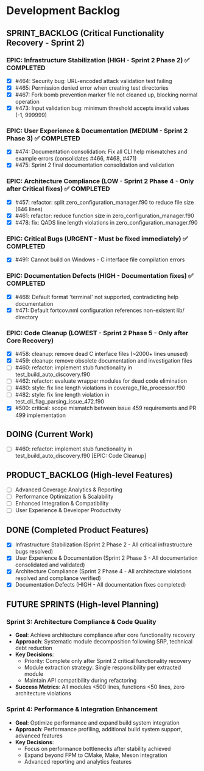 # Development Backlog

## SPRINT_BACKLOG (Critical Functionality Recovery - Sprint 2)

### EPIC: Infrastructure Stabilization (HIGH - Sprint 2 Phase 2) ✅ COMPLETED
- [x] #464: Security bug: URL-encoded attack validation test failing  
- [x] #465: Permission denied error when creating test directories
- [x] #467: Fork bomb prevention marker file not cleaned up, blocking normal operation
- [x] #473: Input validation bug: minimum threshold accepts invalid values (-1, 999999)

### EPIC: User Experience & Documentation (MEDIUM - Sprint 2 Phase 3) ✅ COMPLETED
- [x] #474: Documentation consolidation: Fix all CLI help mismatches and example errors (consolidates #466, #468, #471)
- [x] #475: Sprint 2 final documentation consolidation and validation

### EPIC: Architecture Compliance (LOW - Sprint 2 Phase 4 - Only after Critical fixes) ✅ COMPLETED
- [x] #457: refactor: split zero_configuration_manager.f90 to reduce file size (646 lines)
- [x] #461: refactor: reduce function size in zero_configuration_manager.f90
- [x] #478: fix: QADS line length violations in zero_configuration_manager.f90

### EPIC: Critical Bugs (URGENT - Must be fixed immediately) ✅ COMPLETED
- [x] #491: Cannot build on Windows - C interface file compilation errors

### EPIC: Documentation Defects (HIGH - Documentation fixes) ✅ COMPLETED
- [x] #468: Default format 'terminal' not supported, contradicting help documentation
- [x] #471: Default fortcov.nml configuration references non-existent lib/ directory

### EPIC: Code Cleanup (LOWEST - Sprint 2 Phase 5 - Only after Core Recovery)
- [x] #458: cleanup: remove dead C interface files (~2000+ lines unused)
- [x] #459: cleanup: remove obsolete documentation and investigation files
- [ ] #460: refactor: implement stub functionality in test_build_auto_discovery.f90
- [ ] #462: refactor: evaluate wrapper modules for dead code elimination
- [ ] #480: style: fix line length violations in coverage_file_processor.f90
- [ ] #482: style: fix line length violation in test_cli_flag_parsing_issue_472.f90
- [x] #500: critical: scope mismatch between issue 459 requirements and PR 499 implementation

## DOING (Current Work)
- [ ] #460: refactor: implement stub functionality in test_build_auto_discovery.f90 [EPIC: Code Cleanup]

## PRODUCT_BACKLOG (High-level Features)
- [ ] Advanced Coverage Analytics & Reporting
- [ ] Performance Optimization & Scalability  
- [ ] Enhanced Integration & Compatibility
- [ ] User Experience & Developer Productivity

## DONE (Completed Product Features)
- [x] Infrastructure Stabilization (Sprint 2 Phase 2 - All critical infrastructure bugs resolved)
- [x] User Experience & Documentation (Sprint 2 Phase 3 - All documentation consolidated and validated)
- [x] Architecture Compliance (Sprint 2 Phase 4 - All architecture violations resolved and compliance verified)
- [x] Documentation Defects (HIGH - All documentation fixes completed)

## FUTURE SPRINTS (High-level Planning)

### Sprint 3: Architecture Compliance & Code Quality
- **Goal**: Achieve architecture compliance after core functionality recovery
- **Approach**: Systematic module decomposition following SRP, technical debt reduction
- **Key Decisions**: 
  - Priority: Complete only after Sprint 2 critical functionality recovery
  - Module extraction strategy: Single responsibility per extracted module
  - Maintain API compatibility during refactoring
- **Success Metrics**: All modules <500 lines, functions <50 lines, zero architecture violations

### Sprint 4: Performance & Integration Enhancement  
- **Goal**: Optimize performance and expand build system integration
- **Approach**: Performance profiling, additional build system support, advanced features
- **Key Decisions**:
  - Focus on performance bottlenecks after stability achieved
  - Expand beyond FPM to CMake, Make, Meson integration
  - Advanced reporting and analytics features